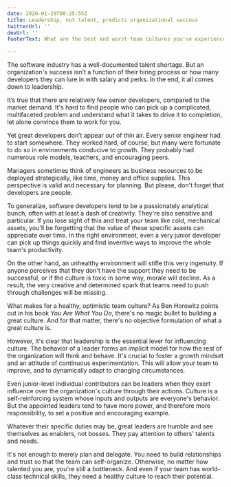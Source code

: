 ```yaml
---
date: 2020-01-29T00:25:55Z
title: Leadership, not talent, predicts organizational success
twitterUrl: ''
devUrl: ''
footerText: What are the best and worst team cultures you've experienced?

---
```

The software industry has a well-documented talent shortage. But an organization's success isn’t a function of their hiring process or how many developers they can lure in with salary and perks. In the end, it all comes down to leadership.

It’s true that there are relatively few senior developers, compared to the market demand. It's hard to find people who can pick up a complicated, multifaceted problem and understand what it takes to drive it to completion, let alone convince them to work for you.

Yet great developers don’t appear out of thin air. Every senior engineer had to start somewhere. They worked hard, of course, but many were fortunate to do so in environments conducive to growth. They probably had numerous role models, teachers, and encouraging peers.

Managers sometimes think of engineers as business resources to be deployed strategically, like time, money and office supplies. This perspective is valid and necessary for planning. But please, don't forget that developers are people.

To generalize, software developers tend to be a passionately analytical bunch, often with at least a dash of creativity. They're also sensitive and particular. If you lose sight of this and treat your team like cold, mechanical assets, you'll be forgetting that the value of these specific assets can appreciate over time. In the right environment, even a very junior developer can pick up things quickly and find inventive ways to improve the whole team's productivity.

On the other hand, an unhealthy environment will stifle this very ingenuity. If anyone perceives that they don't have the support they need to be successful, or if the culture is toxic in some way, morale will decline. As a result, the very creative and determined spark that teams need to push through challenges will be missing.

What makes for a healthy, optimistic team culture? As Ben Horowitz points out in his book _You Are What You Do_, there's no magic bullet to building a great culture. And for that matter, there's no objective formulation of what a great culture is.

However, it's clear that leadership is the essential lever for influencing culture. The behavior of a leader forms an implicit model for how the rest of the organization will think and behave. It's crucial to foster a growth mindset and an attitude of continuous experimentation. This will allow your team to improve, and to dynamically adapt to changing circumstances.

Even junior-level individual contributors can be leaders when they exert influence over the organization's culture through their actions. Culture is a self-reinforcing system whose inputs and outputs are everyone's behavior. But the appointed leaders tend to have more power, and therefore more responsibility, to set a positive and encouraging example.

Whatever their specific duties may be, great leaders are humble and see themselves as enablers, not bosses. They pay attention to others' talents and needs.

It's not enough to merely plan and delegate. You need to build relationships and trust so that the team can self-organize. Otherwise, no matter how talented you are, you're still a bottleneck. And even if your team has world-class technical skills, they need a healthy culture to reach their potential.
